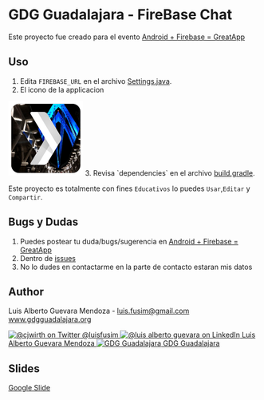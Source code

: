 # GDG Guadalajara - FireBase Chat
Este proyecto fue creado para el evento <a href="https://plus.google.com/u/0/events/c1dgq3sknc7ju2ikri498tle2lg">Android + Firebase = GreatApp</a>

## Uso

1. Edita `FIREBASE_URL` en el archivo <a href="https://github.com/gdgguadalajara/meetup-android-firebase/blob/master/app/src/main/java/org/gdgguadalajara/firebase/Utils/Settings.java">Settings.java</a>. 
2. El icono de la applicacion<br>
<img src="https://github.com/gdgguadalajara/meetup-android-firebase/blob/master/app/src/main/res/mipmap-xxxhdpi/ic_launcher.png?raw=true" width="150px">
3. Revisa `dependencies` en el archivo <a href="https://github.com/gdgguadalajara/meetup-android-firebase/blob/master/app/build.gradle">build.gradle</a>. 

Este proyecto es totalmente con fines `Educativos` lo puedes `Usar`,`Editar` y `Compartir`.

## Bugs y Dudas

1. Puedes postear tu duda/bugs/sugerencia en <a href="https://plus.google.com/u/0/events/c1dgq3sknc7ju2ikri498tle2lg">Android + Firebase = GreatApp</a>
2. Dentro de <a href="https://github.com/gdgguadalajara/meetup-android-firebase/issues">issues</a>
3. No lo dudes en contactarme en la parte de contacto estaran mis datos

## Author

Luis Alberto Guevara Mendoza - luis.fusim@gmail.com
<a href="http://www.gdgguadalajara.org">www.gdgguadalajara.org</a>

<a href="http://www.twitter.com/luisfusim">
<img src="https://g.twimg.com/Twitter_logo_blue.png" width="50px" alt="@cjwirth on Twitter">
@luisfusim
</a>

<a href="https://mx.linkedin.com/pub/luis-alberto-guevara-mendoza/56/116/235">
<img src="https://static.licdn.com/scds/common/u/images/logos/linkedin/logo_in_nav_44x36.png" width="50px" alt="@luis alberto guevara on LinkedIn">
Luis Alberto Guevara Mendoza
</a>

<a href="https://plus.google.com/u/0/+GdgguadalajaraOrg/posts">
<img src="https://lh3.googleusercontent.com/--mUrju1LOKw/VeXzwYCVVwI/AAAAAAAAGFA/BC5eo2phthE/s426/GooglePlus-logos-02.png" width="50px" alt="GDG Guadalajara">
GDG Guadalajara
</a>

## Slides
<a href="https://docs.google.com/presentation/d/1LIDXHhwS33kyW_zyqir-qDR70ENKAx6D1vRX2JAF7sA/edit?usp=sharing">Google Slide</a>




